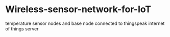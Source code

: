 # Wireless-sensor-network-for-IoT
temperature sensor nodes and base node connected to thingspeak internet of things server
